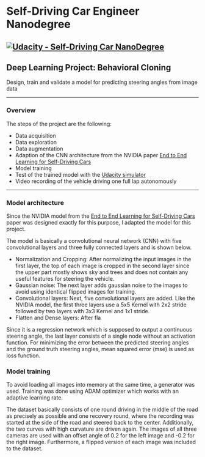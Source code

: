 # Self-Driving Car Engineer Nanodegree

[![Udacity - Self-Driving Car NanoDegree](https://s3.amazonaws.com/udacity-sdc/github/shield-carnd.svg)](http://www.udacity.com/drive)
---

## Deep Learning Project: Behavioral Cloning

Design, train and validate a model for predicting steering angles from image data

---

### Overview

The steps of the project are the following:

* Data acquisition
* Data exploration
* Data augmentation
* Adaption of the CNN architecture from the NVIDIA paper [End to End Learning for Self-Driving Cars](http://images.nvidia.com/content/tegra/automotive/images/2016/solutions/pdf/end-to-end-dl-using-px.pdf)
* Model training
* Test of the trained model with the [Udacity simulator](https://github.com/udacity/self-driving-car-sim)
* Video recording of the vehicle driving one full lap autonomously

---


### Model architecture

Since the NVIDIA model from the [End to End Learning for Self-Driving Cars](http://images.nvidia.com/content/tegra/automotive/images/2016/solutions/pdf/end-to-end-dl-using-px.pdf) paper was designed exactly for this purpose, I adapted the model for this project. 

The model is basically a convolutional neural network (CNN) with five convolutional layers and three fully connected layers and is shown below. 

* Normalization and Cropping: After normalizing the input images in the first layer, the top of each image is cropped in the second layer since the upper part mostly shows sky and trees and does not contain any useful features for steering the vehicle.
* Gaussian noise: The next layer adds gaussian noise to the images to avoid using identical flipped images for training.
* Convolutional layers: Next, five convolutional layers are added. Like the NVIDIA model, the first three layers use a 5x5 Kernel with 2x2 stride followed by two layers with 3x3 Kernel and 1x1 stride.
* Flatten and Dense layers: After fla

Since it is a regression network which is supposed to output a continuous steering angle, the last layer consists of a single node without an activation function. For minimizing the error between the predicted steering angles and the ground truth steering angles, mean squared error (mse) is used as loss function.


### Model training

To avoid loading all images into memory at the same time, a generator was used. Training was done using ADAM optimizer which works with an adaptive learning rate. 

The dataset basically consists of one round driving in the middle of the road as precisely as possible and one recovery round, where the recording was started at the side of the road and steered back to the center. Additionally, the two curves with high curvature are driven again.
The images of all three cameras are used with an offset angle of 0.2 for the left image and -0.2 for the right image. Furthermore, a flipped version of each image was included to the dataset.